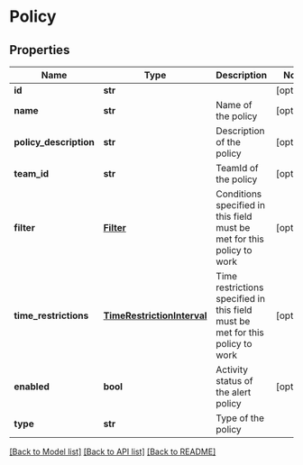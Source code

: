 # Policy

## Properties
Name | Type | Description | Notes
------------ | ------------- | ------------- | -------------
**id** | **str** |  | [optional] 
**name** | **str** | Name of the policy | [optional] 
**policy_description** | **str** | Description of the policy | [optional] 
**team_id** | **str** | TeamId of the policy | [optional] 
**filter** | [**Filter**](Filter.md) | Conditions specified in this field must be met for this policy to work | [optional] 
**time_restrictions** | [**TimeRestrictionInterval**](TimeRestrictionInterval.md) | Time restrictions specified in this field must be met for this policy to work | [optional] 
**enabled** | **bool** | Activity status of the alert policy | [optional] 
**type** | **str** | Type of the policy | 

[[Back to Model list]](../README.md#documentation-for-models) [[Back to API list]](../README.md#documentation-for-api-endpoints) [[Back to README]](../README.md)


